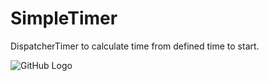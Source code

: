 # SimpleTimer
DispatcherTimer to calculate time from defined time to start. 

![GitHub Logo](https://user-images.githubusercontent.com/72302395/100875386-9e511580-34ae-11eb-9ce3-026796ba463b.png)

